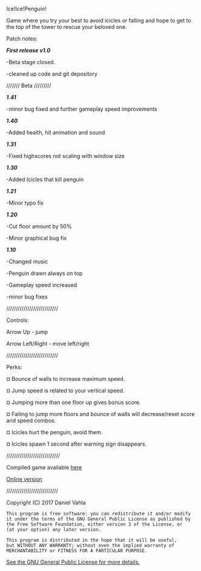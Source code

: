 Ice!Ice!Penguin!

Game where you try your best to avoid icicles or falling and hope to get to the top of the tower to rescue your beloved one.

Patch notes: 

***First release v1.0***

-Beta stage closed.

-cleaned up code and git depository

///////   Beta    /////////

***1.41***

-minor bug fixed and further gameplay speed improvements

***1.40***

-Added health, hit animation and sound

***1.31***

-Fixed highscores not scaling with window size

***1.30***

-Added Icicles that kill penguin 

***1.21***

-Minor typo fix

***1.20***

-Cut floor amount by 50%

-Minor graphical bug fix

***1.10***

-Changed music

-Penguin drawn always on top

-Gameplay speed increased

-minor bug fixes

///////////////////////////

Controls:

Arrow Up 	     - jump

Arrow Left/Right - move left/right

///////////////////////////

Perks:

¤ Bounce of walls to increase maximum speed.

¤ Jump speed is related to your vertical speed.

¤ Jumping more than one floor up gives bonus score.

¤ Failing to jump more floors and bounce of walls will decrease/reset score and speed combos.

¤ Icicles hurt the penguin, avoid them.

¤ Icicles spawn 1 second after warning sign disappears.

////////////////////////////

Compiled game available [here](https://github.com/daniel0707/games-project/blob/master/Compiled/Ice!Ice!Penguin_1.0_compiled.zip)

[Online version](users.metropolia.fi/~daniev/)

///////////////////////////

Copyright (C) 2017  Daniel Vahla

    This program is free software: you can redistribute it and/or modify
    it under the terms of the GNU General Public License as published by
    the Free Software Foundation, either version 3 of the License, or
    (at your option) any later version.

    This program is distributed in the hope that it will be useful,
    but WITHOUT ANY WARRANTY; without even the implied warranty of
    MERCHANTABILITY or FITNESS FOR A PARTICULAR PURPOSE. 
    
[See the GNU General Public License for more details.](http://www.gnu.org/licenses/)
